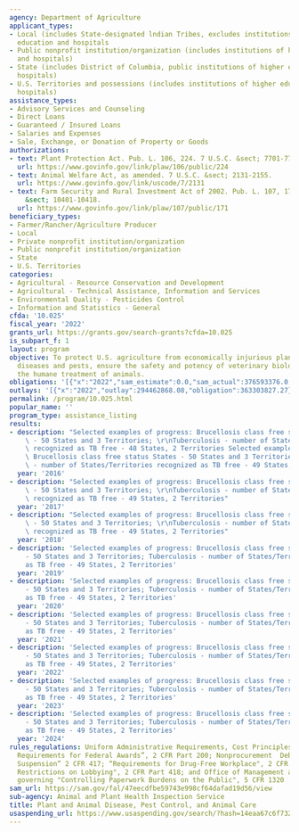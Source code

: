 ```yaml
---
agency: Department of Agriculture
applicant_types:
- Local (includes State-designated lndian Tribes, excludes institutions of higher
  education and hospitals
- Public nonprofit institution/organization (includes institutions of higher education
  and hospitals)
- State (includes District of Columbia, public institutions of higher education and
  hospitals)
- U.S. Territories and possessions (includes institutions of higher education and
  hospitals)
assistance_types:
- Advisory Services and Counseling
- Direct Loans
- Guaranteed / Insured Loans
- Salaries and Expenses
- Sale, Exchange, or Donation of Property or Goods
authorizations:
- text: Plant Protection Act. Pub. L. 106, 224. 7 U.S.C. &sect; 7701-7772.
  url: https://www.govinfo.gov/link/plaw/106/public/224
- text: Animal Welfare Act, as amended. 7 U.S.C. &sect; 2131-2155.
  url: https://www.govinfo.gov/link/uscode/7/2131
- text: Farm Security and Rural Investment Act of 2002. Pub. L. 107, 171. E U.S.C.
    &sect; 10401-10418.
  url: https://www.govinfo.gov/link/plaw/107/public/171
beneficiary_types:
- Farmer/Rancher/Agriculture Producer
- Local
- Private nonprofit institution/organization
- Public nonprofit institution/organization
- State
- U.S. Territories
categories:
- Agricultural - Resource Conservation and Development
- Agricultural - Technical Assistance, Information and Services
- Environmental Quality - Pesticides Control
- Information and Statistics - General
cfda: '10.025'
fiscal_year: '2022'
grants_url: https://grants.gov/search-grants?cfda=10.025
is_subpart_f: 1
layout: program
objective: To protect U.S. agriculture from economically injurious plant and animal
  diseases and pests, ensure the safety and potency of veterinary biologic, and ensure
  the humane treatment of animals.
obligations: '[{"x":"2022","sam_estimate":0.0,"sam_actual":376593376.0,"usa_spending_actual":422748761.34},{"x":"2023","sam_estimate":412198963.0,"sam_actual":0.0,"usa_spending_actual":428618139.81},{"x":"2024","sam_estimate":389019331.0,"sam_actual":0.0,"usa_spending_actual":294666129.74}]'
outlays: '[{"x":"2022","outlay":294462868.08,"obligation":363303827.27},{"x":"2023","outlay":213691166.93,"obligation":421555655.1},{"x":"2024","outlay":36642428.66,"obligation":336084996.42}]'
permalink: /program/10.025.html
popular_name: ''
program_type: assistance_listing
results:
- description: "Selected examples of progress: Brucellosis class free status States\
    \ - 50 States and 3 Territories; \r\nTuberculosis - number of States/Territories\
    \ recognized as TB free - 48 States, 2 Territories Selected examples of progress:\
    \ Brucellosis class free status States - 50 States and 3 Territories; \r\nTuberculosis\
    \ - number of States/Territories recognized as TB free - 49 States, 2 Territories "
  year: '2016'
- description: "Selected examples of progress: Brucellosis class free status States\
    \ - 50 States and 3 Territories; \r\nTuberculosis - number of States/Territories\
    \ recognized as TB free - 49 States, 2 Territories"
  year: '2017'
- description: "Selected examples of progress: Brucellosis class free status States\
    \ - 50 States and 3 Territories; \r\nTuberculosis - number of States/Territories\
    \ recognized as TB free - 49 States, 2 Territories"
  year: '2018'
- description: 'Selected examples of progress: Brucellosis class free status States
    - 50 States and 3 Territories; Tuberculosis - number of States/Territories recognized
    as TB free - 49 States, 2 Territories'
  year: '2019'
- description: 'Selected examples of progress: Brucellosis class free status States
    - 50 States and 3 Territories; Tuberculosis - number of States/Territories recognized
    as TB free - 49 States, 2 Territories'
  year: '2020'
- description: 'Selected examples of progress: Brucellosis class free status States
    - 50 States and 3 Territories; Tuberculosis - number of States/Territories recognized
    as TB free - 49 States, 2 Territories'
  year: '2021'
- description: 'Selected examples of progress: Brucellosis class free status States
    - 50 States and 3 Territories; Tuberculosis - number of States/Territories recognized
    as TB free - 49 States, 2 Territories'
  year: '2022'
- description: 'Selected examples of progress: Brucellosis class free status States
    - 50 States and 3 Territories; Tuberculosis - number of States/Territories recognized
    as TB free - 49 States, 2 Territories'
  year: '2023'
- description: 'Selected examples of progress: Brucellosis class free status States
    - 50 States and 3 Territories; Tuberculosis - number of States/Territories recognized
    as TB free - 49 States, 2 Territories'
  year: '2024'
rules_regulations: Uniform Administrative Requirements, Cost Principles, and Audit
  Requirements for Federal Awards”, 2 CFR Part 200; Nonprocurement  Debarment and
  Suspension” 2 CFR 417; “Requirements for Drug-Free Workplace", 2 CFR Part 421; "New
  Restrictions on Lobbying", 2 CFR Part 418; and Office of Management and Budget regulations
  governing "Controlling Paperwork Burdens on the Public", 5 CFR 1320
sam_url: https://sam.gov/fal/47eecdfbe59743e998cf64dafad19d56/view
sub-agency: Animal and Plant Health Inspection Service
title: Plant and Animal Disease, Pest Control, and Animal Care
usaspending_url: https://www.usaspending.gov/search/?hash=14eaa67c6f732080327a6e8382429a94
---
```

